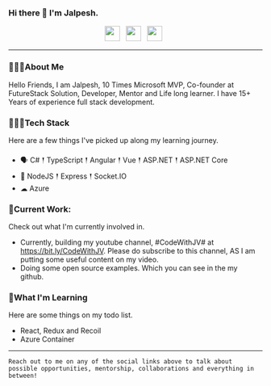 ### Hi there 👋 I'm Jalpesh.

<p align='center'>
<a href="mailto:jalpesh.vadgama@gmail.com"><img height="30" src="https://raw.githubusercontent.com/iansmathew/iansmathew/master/assets/icon_email.png"></a>&nbsp;&nbsp;
<a href="https://www.linkedin.com/in/jalpeshvadgama/"><img height="30" src="https://raw.githubusercontent.com/iansmathew/iansmathew/master/assets/icon_linkedin.png"></a>&nbsp;&nbsp;
<a href="https://twitter.com/Jalpesh"><img height="30" src="https://raw.githubusercontent.com/iansmathew/iansmathew/master/assets/icon_twitter.png"></a>&nbsp;&nbsp;
</p>

---

### 🙋🏽‍♂️About Me

<p>Hello Friends, I am Jalpesh, 10 Times Microsoft MVP, Co-founder at FutureStack Solution, Developer, Mentor and Life long learner. I have 15+ Years of experience full stack development.  </p>

### 👨🏽‍💻Tech Stack

<p>
Here are a few things I've picked up along my learning journey.
</p>

- 🗣 C# 𒑰 TypeScript 𒑰 Angular 𒑰 Vue 𒑰 ASP.NET 𒑰 ASP.NET Core 
- 🎒 NodeJS 𒑰 Express 𒑰 Socket.IO
- ☁ Azure


### 🚧Current Work:

<p>
Check out what I'm currently involved in.

- Currently, building my youtube channel, #CodeWithJV# at https://bit.ly/CodeWithJV. Please do subscribe to this channel, AS I am putting some useful content on my video. 
- Doing some open source examples. Which you can see in the my github.

</p>

### 🌱What I'm Learning

Here are some things on my todo list.

- React, Redux and Recoil
- Azure Container

---

`Reach out to me on any of the social links above to talk about possible opportunities, mentorship, collaborations and everything in between!`


